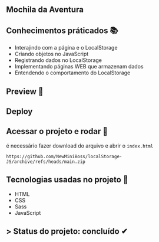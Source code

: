 ## Mochila da Aventura
## Conhecimentos práticados 📚
- Interajindo com a página e o LocalStorage
- Criando objetos no JavaScript
- Registrando dados no LocalStorage
- Implementando páginas WEB que armazenam dados
- Entendendo o comportamento do LocalStorage

## Preview 🎥


## Deploy


## Acessar o projeto e rodar 📁

é necessário fazer download do arquivo e abrir o ``index.html`` 

```
https://github.com/NewMiniBoss/localStorage-JS/archive/refs/heads/main.zip
```

## Tecnologias usadas no projeto 🚀
- HTML
- CSS
- Sass
- JavaScript

## > Status do projeto: concluído ✔
